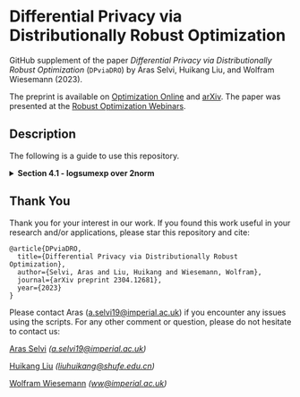 # Differential Privacy via Distributionally Robust Optimization
GitHub supplement of the paper _Differential Privacy via Distributionally Robust Optimization_ (`DPviaDRO`) by Aras Selvi, Huikang Liu, and Wolfram Wiesemann (2023).

The preprint is available on [Optimization Online](https://optimization-online.org/2023/04/differential-privacy-via-distributionally-robust-optimization/) and [arXiv](https://arxiv.org/abs/2304.12681). The paper was presented at the [Robust Optimization Webinars](https://youtu.be/HIfNWrQ-NS4).


## Description
The following is a guide to use this repository.
<details>
  <summary> <b>Section 4.1 - logsumexp over 2norm </b> </summary>
  
  The folder 'Data Independent Noise' includes the C++ codes for the data independent noise optimization.
</details>

## Thank You
Thank you for your interest in our work. If you found this work useful in your research and/or applications, please star this repository and cite:
```
@article{DPviaDRO,
  title={Differential Privacy via Distributionally Robust Optimization},
  author={Selvi, Aras and Liu, Huikang and Wiesemann, Wolfram},
  journal={arXiv preprint 2304.12681},
  year={2023}
}
```
Please contact Aras (a.selvi19@imperial.ac.uk) if you encounter any issues using the scripts. For any other comment or question, please do not hesitate to contact us:

[Aras Selvi](https://www.arasselvi.com/) _(a.selvi19@imperial.ac.uk)_

[Huikang Liu](https://huikang2019.github.io/) _(liuhuikang@shufe.edu.cn)_

[Wolfram Wiesemann](http://wp.doc.ic.ac.uk/wwiesema/) _(ww@imperial.ac.uk)_
